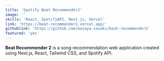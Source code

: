 ```yaml
---
title: 'Spotify Beat Recommender2'
image: ''
skills: 'React, SpotifyAPI, Next.js, Vercel'
link: 'https://beat-recommender2.vercel.app/'
githublink: 'https://github.com/masaya-sasaki/beat-recommender2'
featured: 'yes'
---
```

**Beat Recommender 2** is a song recommendation web application created using Next.js, React, Tailwind CSS, and Spotify API.